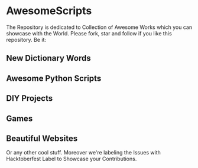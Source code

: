 # AwesomeScripts
The Repository is dedicated to Collection of Awesome Works which you can showcase with the World. Please fork, star and follow if you like this repository.
Be it:
## New Dictionary Words
## Awesome Python Scripts
## DIY Projects
## Games
## Beautiful Websites
Or any other cool stuff.
Moreover we're labeling the Issues with Hacktoberfest Label to Showcase your Contributions.
